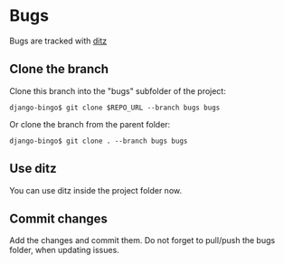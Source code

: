 # Bugs
Bugs are tracked with [ditz](http://ditz.rubyforge.org/)

## Clone the branch
Clone this branch into the "bugs" subfolder of the project:

```(bash)
django-bingo$ git clone $REPO_URL --branch bugs bugs
```

Or clone the branch from the parent folder:

```(bash)
django-bingo$ git clone . --branch bugs bugs
```

## Use ditz
You can use ditz inside the project folder now.

## Commit changes
Add the changes and commit them. 
Do not forget to pull/push the bugs folder, when updating issues.
